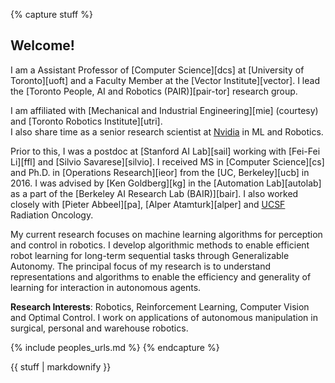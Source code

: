 {% capture stuff %}

## Welcome!  

<!-- ####     🌟 <font color="red"> I'm on the faculty job market in Spring 2018! </font> 🌟 -->


I am a Assistant Professor of [Computer Science][dcs] at [University of Toronto][uoft] and a Faculty Member at the [Vector Institute][vector]. I lead the [Toronto People, AI and Robotics (PAIR)][pair-tor] research group.

I am affiliated with [Mechanical and Industrial Engineering][mie] (courtesy) and [Toronto Robotics Institute][utri].   
I also share time as a senior research scientist at [Nvidia](https://www.nvidia.com/en-us/research/) in ML and Robotics.

Prior to this, I was a postdoc at [Stanford AI Lab][sail] working with [Fei-Fei Li][ffl] and [Silvio Savarese][silvio]. I received MS in [Computer Science][cs] and Ph.D. in [Operations Research][ieor] from the [UC, Berkeley][ucb] in 2016.  I was advised by [Ken Goldberg][kg] in the [Automation Lab][autolab] as a part of the [Berkeley AI Research Lab (BAIR)][bair]. I also worked closely with [Pieter Abbeel][pa], [Alper Atamturk][alper] and [UCSF](ucsf) Radiation Oncology. 

<!-- I am also a postdoc at [Stanford AI Lab][sail] working with [Fei-Fei Li][ffl] and [Silvio Savarese][silvio] at [Stanford AI Lab][sail]. I lead the [Stanford People, AI and Robotics (PAIR)][pair-svl] research in the [Vision & Learning][svl] group. -->
<!-- I also collaborate closely with [Marco Pavone][marco] and his group.  -->

My current research focuses on machine learning algorithms for perception and control in robotics. 
I develop algorithmic methods to enable efficient robot learning for long-term sequential tasks through
Generalizable Autonomy. The principal focus of my research is to understand representations and
algorithms to enable the efficiency and generality of learning for interaction in autonomous agents.

**Research Interests**: Robotics, Reinforcement Learning, Computer Vision and Optimal Control. I work on
applications of autonomous manipulation in surgical, personal and warehouse robotics.



<!-- My thesis work was on algorithms at the intersection of Optimization and Design for Automation.  I studied the interaction of data-driven *Learning for Autonomy* and *Design for Automation* for human skill-augmentation and decision support. -->

<!-- Complete list of [collaborators]({{ site.baseurl }}/people/). -->

<!-- I study integration of algorithms with hardware design for applications in medical robotics and healthcare. I aim to develop models for human-machine collaboration, skill-augmentation, semi-supervised autonomy and healthcare decision support.    -->
<!-- My work employs and contributes to techniques in non-convex discrete optimization and representation learning. I envision enabling ease of robot operation by laymen to an extent where the *user manual* becomes unnecessary. 

My research spans *Machine Learning*, *Operations Research*, *Robotics* and *Design*.   
 -->

<!-- **Research Interests**: Optimization (Mixed Integer, Non-convex), Machine Learning and Design for Automation in Healthcare & Robotics.   -->

{% include peoples_urls.md %}
{% endcapture %}

<div class="projects">
{{ stuff | markdownify }}
</div>
